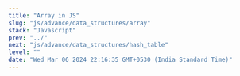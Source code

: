 ```yaml
---
title: "Array in JS"
slug: "js/advance/data_structures/array"
stack: "Javascript"
prev: "../"
next: "js/advance/data_structures/hash_table"
level: ""
date: "Wed Mar 06 2024 22:16:35 GMT+0530 (India Standard Time)"
---
```


<div style="display:none;">

# Array In JS

</div>



